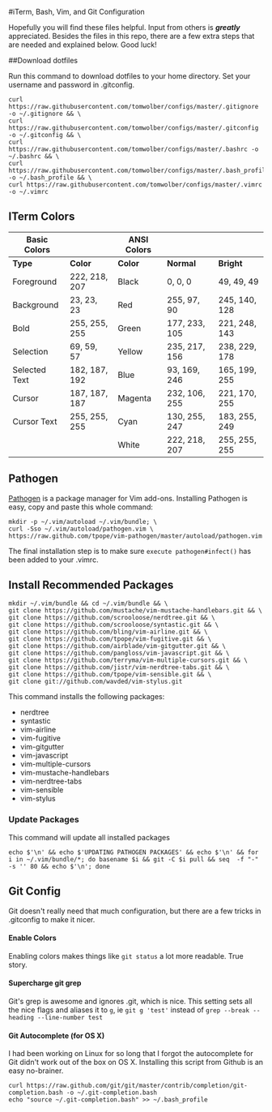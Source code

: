 #iTerm, Bash, Vim, and Git Configuration

Hopefully you will find these files helpful. Input from others is ***greatly*** appreciated. Besides the files in this repo, there are a few extra steps that are needed and explained below. Good luck!

##Download dotfiles

Run this command to download dotfiles to your home directory. Set your username and password in .gitconfig.

    curl https://raw.githubusercontent.com/tomwolber/configs/master/.gitignore -o ~/.gitignore && \
    curl https://raw.githubusercontent.com/tomwolber/configs/master/.gitconfig -o ~/.gitconfig && \
    curl https://raw.githubusercontent.com/tomwolber/configs/master/.bashrc -o ~/.bashrc && \
    curl https://raw.githubusercontent.com/tomwolber/configs/master/.bash_profile -o ~/.bash_profile && \
    curl https://raw.githubusercontent.com/tomwolber/configs/master/.vimrc -o ~/.vimrc

## ITerm Colors


Basic Colors  |               | ANSI Colors |               |             |
--------------|---------------|-------------|---------------|-------------
**Type**      | **Color**     | **Color**   | **Normal**    | **Bright** 
Foreground    | 222, 218, 207 | Black       | 0, 0, 0       | 49, 49, 49
Background    | 23, 23, 23    | Red         | 255, 97, 90   | 245, 140, 128
Bold          | 255, 255, 255 | Green       | 177, 233, 105 | 221, 248, 143
Selection     | 69, 59, 57    | Yellow      | 235, 217, 156 | 238, 229, 178
Selected Text | 182, 187, 192 | Blue        | 93, 169, 246  | 165, 199, 255
Cursor        | 187, 187, 187 | Magenta     | 232, 106, 255 | 221, 170, 255
Cursor Text   | 255, 255, 255 | Cyan        | 130, 255, 247 | 183, 255, 249
              |               | White       | 222, 218, 207 | 255, 255, 255




## Pathogen

[Pathogen](https://github.com/tpope/vim-pathogen) is a package manager for Vim add-ons. Installing Pathogen is easy, copy and paste this whole command:

    mkdir -p ~/.vim/autoload ~/.vim/bundle; \
    curl -Sso ~/.vim/autoload/pathogen.vim \
    https://raw.github.com/tpope/vim-pathogen/master/autoload/pathogen.vim

The final installation step is to make sure `execute pathogen#infect()` has been added to your .vimrc.

## Install Recommended Packages

    mkdir ~/.vim/bundle && cd ~/.vim/bundle && \
    git clone https://github.com/mustache/vim-mustache-handlebars.git && \
    git clone https://github.com/scrooloose/nerdtree.git && \
    git clone https://github.com/scrooloose/syntastic.git && \
    git clone https://github.com/bling/vim-airline.git && \
    git clone https://github.com/tpope/vim-fugitive.git && \
    git clone https://github.com/airblade/vim-gitgutter.git && \
    git clone https://github.com/pangloss/vim-javascript.git && \
    git clone https://github.com/terryma/vim-multiple-cursors.git && \
    git clone https://github.com/jistr/vim-nerdtree-tabs.git && \
    git clone https://github.com/tpope/vim-sensible.git && \
    git clone git://github.com/wavded/vim-stylus.git

This command installs the following packages:

- nerdtree
- syntastic
- vim-airline
- vim-fugitive
- vim-gitgutter
- vim-javascript
- vim-multiple-cursors
- vim-mustache-handlebars
- vim-nerdtree-tabs
- vim-sensible
- vim-stylus

### Update Packages
This command will update all installed packages

    echo $'\n' && echo $'UPDATING PATHOGEN PACKAGES' && echo $'\n' && for i in ~/.vim/bundle/*; do basename $i && git -C $i pull && seq  -f "-" -s '' 80 && echo $'\n'; done

## Git Config
Git doesn't really need that much configuration, but there are a few tricks in .gitconfig to make it nicer.

#### Enable Colors
Enabling colors makes things like `git status` a lot more readable. True story. 

#### Supercharge git grep 
Git's grep is awesome and ignores .git, which is nice. This setting sets all the nice flags and aliases it to `g`, ie `git g 'test'` instead of `grep --break --heading --line-number test`


#### Git Autocomplete (for OS X)
I had been working on Linux for so long that I forgot the autocomplete for Git didn't work out of the box on OS X. Installing this script from Github is an easy no-brainer.

    curl https://raw.github.com/git/git/master/contrib/completion/git-completion.bash -o ~/.git-completion.bash
    echo "source ~/.git-completion.bash" >> ~/.bash_profile
